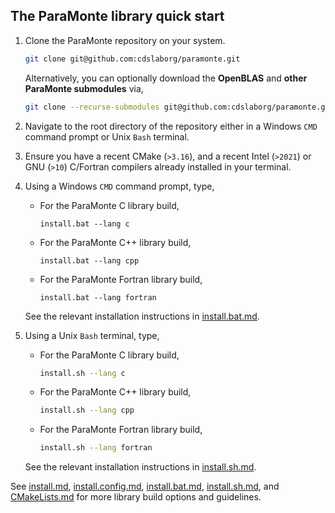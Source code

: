 ## The ParaMonte library quick start

1.  Clone the ParaMonte repository on your system.
    ```bash
    git clone git@github.com:cdslaborg/paramonte.git
    ```
    Alternatively, you can optionally download the **OpenBLAS** and **other ParaMonte submodules** via,
    ```bash
    git clone --recurse-submodules git@github.com:cdslaborg/paramonte.git
    ```

2.  Navigate to the root directory of the repository either in a Windows `CMD` command prompt or Unix `Bash` terminal.
3.  Ensure you have a recent CMake (`>3.16`), and a recent Intel (`>2021`) or GNU (`>10`) C/Fortran compilers already installed in your terminal.
4.  Using a Windows `CMD` command prompt, type,
    +   For the ParaMonte C library build,
        ```batch
        install.bat --lang c
        ```
    +   For the ParaMonte C++ library build,
        ```batch
        install.bat --lang cpp
        ```
    +   For the ParaMonte Fortran library build,
        ```batch
        install.bat --lang fortran
        ```

    See the relevant installation instructions in [install.bat.md](./install.bat.md).    

5.  Using a Unix `Bash` terminal, type,
    +   For the ParaMonte C library build,
        ```bash
        install.sh --lang c
        ```
    +   For the ParaMonte C++ library build,
        ```bash
        install.sh --lang cpp
        ```
    +   For the ParaMonte Fortran library build,
        ```bash
        install.sh --lang fortran
        ```
    See the relevant installation instructions in [install.sh.md](./install.sh.md).    

See [install.md](./install.md), [install.config.md](./install.config.md), [install.bat.md](./install.bat.md), [install.sh.md](./install.sh.md), and [CMakeLists.md](./CMakeLists.md) 
for more library build options and guidelines.